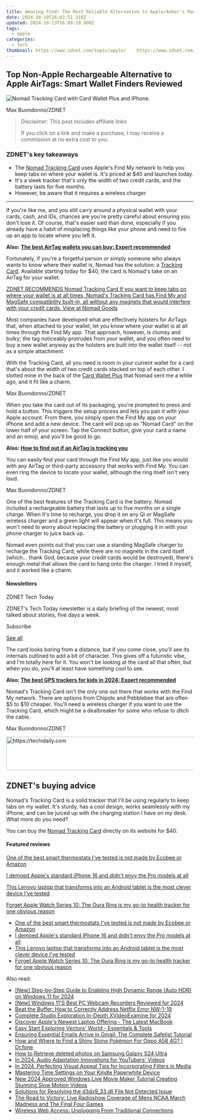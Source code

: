 ```yaml
---
title: Amazing Find! The Most Reliable Alternative to Apple/Anker's MagSafe Wallet Just Went on Sale – Full Review by ZDNET
date: 2024-10-10T16:03:51.310Z
updated: 2024-10-13T16:09:19.900Z
tags:
  - apple
categories:
  - tech
thumbnail: https://www.zdnet.com/topic/apple/    https://www.zdnet.com/a/img/resize/afa30350cb575081bcfc02c364bfa2cdc2295b35/2024/03/12/38d6d0c2-6c3c-4c0f-941b-b145367397ff/img-1051.jpg?width=170&height=96&fit=crop&auto=webp
---
```


## Top Non-Apple Rechargeable Alternative to Apple AirTags: Smart Wallet Finders Reviewed

![Nomad Tracking Card with Card Wallet Plus and iPhone.](https://www.zdnet.com/a/img/resize/008617b5cfc33c153096c2193289ff73238e3b2b/2024/05/27/2bd33f28-27e9-407b-af79-b0ff2c63a22e/nomad-tracking-card-zdnet-1.jpg?auto=webp&width=1280)

Max Buondonno/ZDNET

>  Disclaimer: This post includes affiliate links
>
>  If you click on a link and make a purchase, I may receive a commission at no extra cost to you.
>

### ZDNET's key takeaways

* The [Nomad Tracking Card](https://shop-links.co/link/?exclusive=1&publisher_slug=itechdaily19598&url=https%3A%2F%2Fwww.anrdoezrs.net%2Flinks%2F9041660%2Ftype%2Fdlg%2Fsid%2Fzd-%255F%255FCOM%255FCLICK%255FID%255F%255F-dtp%2Fhttps%3A%2F%2Fnomadgoods.com%2Fproducts%2Ftracking-card) uses Apple's Find My network to help you keep tabs on where your wallet is. It's priced at $40 and launches today.
* It's a sleek tracker that's only the width of two credit cards, and the battery lasts for five months.
* However, be aware that it requires a wireless charger.

---

If you're like me, and you still carry around a physical wallet with your cards, cash, and IDs, chances are you're pretty careful about ensuring you don't lose it. Of course, that's easier said than done, especially if you already have a habit of misplacing things like your phone and need to fire up an app to locate where you left it.

**Also:** [**The best AirTag wallets you can buy: Expert recommended**](https://www.zdnet.com/article/best-airtag-wallet/)

Fortunately, if you're a forgetful person or simply someone who always wants to know where their wallet is, Nomad has the solution: a [Tracking Card](https://shop-links.co/link/?exclusive=1&publisher_slug=itechdaily19598&url=https%3A%2F%2Fwww.anrdoezrs.net%2Flinks%2F9041660%2Ftype%2Fdlg%2Fsid%2Fzd-%255F%255FCOM%255FCLICK%255FID%255F%255F-dtp%2Fhttps%3A%2F%2Fnomadgoods.com%2Fproducts%2Ftracking-card). Available starting today for $40, the card is Nomad's take on an AirTag for your wallet. 

[ZDNET RECOMMENDS Nomad Tracking Card If you want to keep tabs on where your wallet is at all times, Nomad's Tracking Card has Find My and MagSafe compatibility built-in, all without any magnets that would interfere with your credit cards. View at Nomad Goods](https://shop-links.co/link/?exclusive=1&publisher_slug=itechdaily19598&url=https%3A%2F%2Fwww.anrdoezrs.net%2Flinks%2F9041660%2Ftype%2Fdlg%2Fsid%2Fzd-%255F%255FCOM%255FCLICK%255FID%255F%255F-dtp%2Fhttps%3A%2F%2Fnomadgoods.com%2Fproducts%2Ftracking-card)

Most companies have developed what are effectively holsters for AirTags that, when attached to your wallet, let you know where your wallet is at all times through the Find My app. That approach, however, is clumsy and bulky; the tag noticeably protrudes from your wallet, and you often need to buy a new wallet anyway as the holsters are built into the wallet itself -- not as a simple attachment.

With the Tracking Card, all you need is room in your current wallet for a card that's about the width of two credit cards stacked on top of each other. I slotted mine in the back of the [Card Wallet Plus](https://shop-links.co/link/?exclusive=1&publisher_slug=itechdaily19598&url=https%3A%2F%2Fnomadgoods.com%2Fau%2Fproducts%2Fcard-wallet-plus-black) that Nomad sent me a while ago, and it fit like a charm.

Max Buondonno/ZDNET

When you take the card out of its packaging, you're prompted to press and hold a button. This triggers the setup process and lets you pair it with your Apple account. From there, you simply open the Find My app on your iPhone and add a new device. The card will pop up as "Nomad Card" on the lower half of your screen. Tap the Connect button, give your card a name and an emoji, and you'll be good to go.

**Also: [How to find out if an AirTag is tracking you](https://www.zdnet.com/article/how-to-find-out-if-an-airtag-is-tracking-you/)**

You can easily find your card through the Find My app, just like you would with any AirTag or third-party accessory that works with Find My. You can even ring the device to locate your wallet, although the ring itself isn't very loud.

Max Buondonno/ZDNET

One of the best features of the Tracking Card is the battery. Nomad included a rechargeable battery that lasts up to five months on a single charge. When it's time to recharge, you drop it on any Qi or MagSafe wireless charger and a green light will appear when it's full. This means you won't need to worry about replacing the battery or plugging it in with your phone charger to juice back up.

Nomad even points out that you can use a standing MagSafe charger to recharge the Tracking Card; while there are no magnets in the card itself (which… thank God, because your credit cards would be destroyed), there's enough metal that allows the card to hang onto the charger. I tried it myself, and it worked like a charm.

#### Newsletters

ZDNET Tech Today

ZDNET's Tech Today newsletter is a daily briefing of the newest, most talked about stories, five days a week.

 Subscribe

[See all](https://www.zdnet.com/newsletters/)

The card looks boring from a distance, but if you come close, you'll see its internals outlined to add a bit of character. This gives off a futuristic vibe, and I'm totally here for it. You won't be looking at the card all that often, but when you do, you'll at least have something cool to see.

**Also: [The best GPS trackers for kids in 2024: Expert recommended](https://www.zdnet.com/article/best-gps-trackers-and-devices-for-kids/)**

Nomad's Tracking Card isn't the only one out there that works with the Find My network. There are options from Chipolo and Pebblebee that are often $5 to $10 cheaper. You'll need a wireless charger if you want to use the Tracking Card, which might be a dealbreaker for some who refuse to ditch the cable.

Max Buondonno/ZDNET

<!-- affiliate ads begin -->
<a href="https://ephamedtechinc.pxf.io/c/5597632/2137209/26400" target="_top" id="2137209">
  <img src="//a.impactradius-go.com/display-ad/26400-2137209" border="0" alt="https://techidaily.com" width="728" height="90"/>
</a>
<img height="0" width="0" src="https://ephamedtechinc.pxf.io/i/5597632/2137209/26400" style="position:absolute;visibility:hidden;" border="0" />
<!-- affiliate ads end -->

## ZDNET's buying advice

Nomad's Tracking Card is a solid tracker that I'll be using regularly to keep tabs on my wallet. It's sturdy, has a cool design, works seamlessly with my iPhone, and can be juiced up with the charging station I have on my desk. What more do you need?

You can buy the [Nomad Tracking Card](https://shop-links.co/link/?exclusive=1&publisher_slug=itechdaily19598&url=https%3A%2F%2Fwww.anrdoezrs.net%2Flinks%2F9041660%2Ftype%2Fdlg%2Fsid%2Fzd-%255F%255FCOM%255FCLICK%255FID%255F%255F-dtp%2Fhttps%3A%2F%2Fnomadgoods.com%2Fproducts%2Ftracking-card) directly on its website for $40.

#### Featured reviews

[One of the best smart thermostats I've tested is not made by Ecobee or Amazon](https://www.zdnet.com/article/one-of-the-best-smart-thermostats-ive-tested-is-not-made-by-ecobee-or-amazon/ "One of the best smart thermostats I've tested is not made by Ecobee or Amazon")

[I demoed Apple's standard iPhone 16 and didn't envy the Pro models at all](https://www.zdnet.com/article/why-im-recommending-the-standard-iphone-16-over-the-pro-this-year-and-im-not-alone/ "I demoed Apple's standard iPhone 16 and didn't envy the Pro models at all")

[This Lenovo laptop that transforms into an Android tablet is the most clever device I've tested](https://www.zdnet.com/article/i-tested-lenovos-windows-laptop-that-doubles-as-an-android-tablet-and-it-has-so-much-potential/ "This Lenovo laptop that transforms into an Android tablet is the most clever device I've tested")

[Forget Apple Watch Series 10: The Oura Ring is my go-to health tracker for one obvious reason](https://www.zdnet.com/article/forget-apple-watch-series-10-the-oura-ring-is-my-go-to-health-tracker-for-one-obvious-reason/ "Forget Apple Watch Series 10: The Oura Ring is my go-to health tracker for one obvious reason")

* [One of the best smart thermostats I've tested is not made by Ecobee or Amazon](https://www.zdnet.com/article/one-of-the-best-smart-thermostats-ive-tested-is-not-made-by-ecobee-or-amazon/ "One of the best smart thermostats I've tested is not made by Ecobee or Amazon")
* [I demoed Apple's standard iPhone 16 and didn't envy the Pro models at all](https://www.zdnet.com/article/why-im-recommending-the-standard-iphone-16-over-the-pro-this-year-and-im-not-alone/ "I demoed Apple's standard iPhone 16 and didn't envy the Pro models at all")
* [This Lenovo laptop that transforms into an Android tablet is the most clever device I've tested](https://www.zdnet.com/article/i-tested-lenovos-windows-laptop-that-doubles-as-an-android-tablet-and-it-has-so-much-potential/ "This Lenovo laptop that transforms into an Android tablet is the most clever device I've tested")
* [Forget Apple Watch Series 10: The Oura Ring is my go-to health tracker for one obvious reason](https://www.zdnet.com/article/forget-apple-watch-series-10-the-oura-ring-is-my-go-to-health-tracker-for-one-obvious-reason/ "Forget Apple Watch Series 10: The Oura Ring is my go-to health tracker for one obvious reason")

<ins class="adsbygoogle"
     style="display:block"
     data-ad-format="autorelaxed"
     data-ad-client="ca-pub-7571918770474297"
     data-ad-slot="1223367746"></ins>

<ins class="adsbygoogle"
     style="display:block"
     data-ad-client="ca-pub-7571918770474297"
     data-ad-slot="8358498916"
     data-ad-format="auto"
     data-full-width-responsive="true"></ins>

<span class="atpl-alsoreadstyle">Also read:</span>
<div><ul>
<li><a href="https://vp-tips.techidaily.com/new-step-by-step-guide-to-enabling-high-dynamic-range-auto-hdr-on-windows-11-for-2024/"><u>[New] Step-by-Step Guide to Enabling High Dynamic Range (Auto HDR) on Windows 11 for 2024</u></a></li>
<li><a href="https://screen-recording.techidaily.com/new-windows-11s-best-pc-webcam-recorders-reviewed-for-2024/"><u>[New] Windows 11'S Best PC Webcam Recorders Reviewed for 2024</u></a></li>
<li><a href="https://technical-tips.techidaily.com/beat-the-buffer-how-to-correctly-address-netflix-error-nw-1-19/"><u>Beat the Buffer: How to Correctly Address Netflix Error NW-1-19</u></a></li>
<li><a href="https://extra-resources.techidaily.com/complete-studio-exploration-in-depth-xvideoexamine-for-2024/"><u>Complete Studio Exploration In-Depth XVideoExamine for 2024</u></a></li>
<li><a href="https://technical-tips.techidaily.com/discover-apples-newest-laptop-offering-the-latest-macbook/"><u>Discover Apple's Newest Laptop Offering - The Latest MacBook</u></a></li>
<li><a href="https://extra-hints.techidaily.com/easy-start-exploring-vectors-world-essentials-and-tools/"><u>Easy Start Exploring Vectors' World - Essentials & Tools</u></a></li>
<li><a href="https://technical-tips.techidaily.com/ensuring-essential-emails-arrive-in-gmail-the-complete-safelist-tutorial/"><u>Ensuring Essential Emails Arrive in Gmail: The Complete Safelist Tutorial</u></a></li>
<li><a href="https://android-pokemon-go.techidaily.com/how-and-where-to-find-a-shiny-stone-pokemon-for-oppo-a58-4g-drfone-by-drfone-virtual-android/"><u>How and Where to Find a Shiny Stone Pokémon For Oppo A58 4G? | Dr.fone</u></a></li>
<li><a href="https://blog-min.techidaily.com/how-to-retrieve-deleted-photos-on-samsung-galaxy-s24-ultra-by-stellar-photo-recovery-android-mobile-photo-recover/"><u>How to Retrieve deleted photos on Samsung Galaxy S24 Ultra</u></a></li>
<li><a href="https://youtube-videos.techidaily.com/in-2024-audio-adaptation-innovations-for-youtubers-videos/"><u>In 2024, Audio Adaptation Innovations for YouTubers' Videos</u></a></li>
<li><a href="https://fox-access.techidaily.com/in-2024-perfecting-visual-appeal-tips-for-incorporating-filters-in-media/"><u>In 2024, Perfecting Visual Appeal Tips for Incorporating Filters in Media</u></a></li>
<li><a href="https://technical-tips.techidaily.com/mastering-time-settings-on-your-kindle-paperwhite-device/"><u>Mastering Time Settings on Your Kindle Paperwhite Device</u></a></li>
<li><a href="https://smart-video-creator.techidaily.com/new-2024-approved-windows-live-movie-maker-tutorial-creating-stunning-slow-motion-videos/"><u>New 2024 Approved Windows Live Movie Maker Tutorial Creating Stunning Slow Motion Videos</u></a></li>
<li><a href="https://technical-tips.techidaily.com/solutions-for-resolving-the-d3dx933dll-file-not-detected-issue/"><u>Solutions for Resolving the d3dx9_33.dll File Not Detected Issue</u></a></li>
<li><a href="https://technical-tips.techidaily.com/the-road-to-victory-live-radioshow-coverage-of-mens-ncaa-march-madness-and-the-final-four-games/"><u>The Road to Victory: Live Radioshow Coverage of Mens NCAA March Madness and The Final Four Games</u></a></li>
<li><a href="https://technical-tips.techidaily.com/wireless-web-access-unplugging-from-traditional-connections/"><u>Wireless Web Access: Unplugging From Traditional Connections</u></a></li>
</ul></div>


